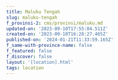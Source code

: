 ```yaml
---
title: Maluku Tengah
slug: maluku-tengah
f_provinsi-2: cms/provinsi/maluku.md
updated-on: '2023-09-10T17:55:04.511Z'
created-on: '2023-09-10T16:28:27.465Z'
published-on: '2024-01-21T11:33:59.165Z'
f_same-with-province-name: false
f_featured: false
f_discover: false
layout: '[location].html'
tags: location
---
```



